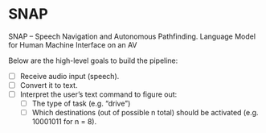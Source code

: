 # SNAP
SNAP – Speech Navigation and Autonomous Pathfinding. Language Model for Human Machine Interface on an AV 

Below are the high-level goals to build the pipeline:

- [ ] Receive audio input (speech).
- [ ] Convert it to text.
- [ ] Interpret the user’s text command to figure out:
  - [ ] The type of task (e.g. “drive”)
  - [ ] Which destinations (out of possible n total) should be activated (e.g. 10001011 for n = 8).
